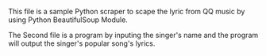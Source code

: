 This file is a sample Python scraper to scape the lyric from QQ music by using Python BeautifulSoup Module.

The Second file is a program by inputing the singer's name and the program will output the singer's popular song's lyrics.
